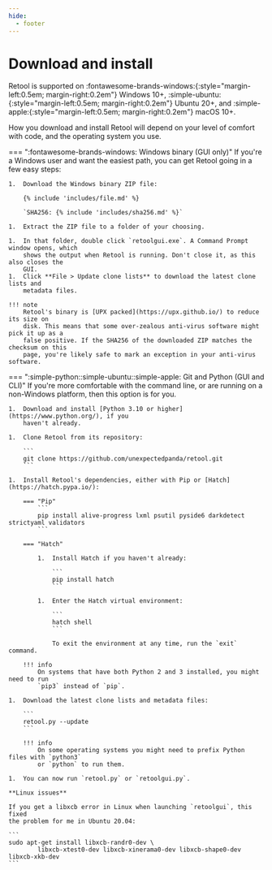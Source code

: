 ```yaml
---
hide:
  - footer
---
```


# Download and install

Retool is supported on :fontawesome-brands-windows:{:style="margin-left:0.5em; margin-right:0.2em"}
Windows 10+, :simple-ubuntu:{:style="margin-left:0.5em; margin-right:0.2em"} Ubuntu 20+,
and :simple-apple:{:style="margin-left:0.5em; margin-right:0.2em"} macOS 10+.

How you download and install Retool will depend on your level of comfort with code, and
the operating system you use.

=== ":fontawesome-brands-windows: Windows binary (GUI only)"
    If you're a Windows user and want the easiest path, you can get Retool going in a few
    easy steps:

    1.  Download the Windows binary ZIP file:

        {% include 'includes/file.md' %}

        `SHA256: {% include 'includes/sha256.md' %}`

    1.  Extract the ZIP file to a folder of your choosing.

    1.  In that folder, double click `retoolgui.exe`. A Command Prompt window opens, which
        shows the output when Retool is running. Don't close it, as this also closes the
        GUI.
    1.  Click **File > Update clone lists** to download the latest clone lists and
        metadata files.

    !!! note
        Retool's binary is [UPX packed](https://upx.github.io/) to reduce its size on
        disk. This means that some over-zealous anti-virus software might pick it up as a
        false positive. If the SHA256 of the downloaded ZIP matches the checksum on this
        page, you're likely safe to mark an exception in your anti-virus software.

=== ":simple-python::simple-ubuntu::simple-apple: Git and Python (GUI and CLI)"
    If you're more comfortable with the command line, or are running on a non-Windows
    platform, then this option is for you.

    1.  Download and install [Python 3.10 or higher](https://www.python.org/), if you
        haven't already.

    1.  Clone Retool from its repository:

        ```
        git clone https://github.com/unexpectedpanda/retool.git
        ```

    1.  Install Retool's dependencies, either with Pip or [Hatch](https://hatch.pypa.io/):

        === "Pip"
            ```
            pip install alive-progress lxml psutil pyside6 darkdetect strictyaml validators
            ```

        === "Hatch"

            1.  Install Hatch if you haven't already:

                ```
                pip install hatch
                ```

            1.  Enter the Hatch virtual environment:

                ```
                hatch shell
                ```

                To exit the environment at any time, run the `exit` command.

        !!! info
            On systems that have both Python 2 and 3 installed, you might need to run
            `pip3` instead of `pip`.

    1.  Download the latest clone lists and metadata files:

        ```
        retool.py --update
        ```

        !!! info
            On some operating systems you might need to prefix Python files with `python3`
            or `python` to run them.

    1.  You can now run `retool.py` or `retoolgui.py`.

    **Linux issues**

    If you get a libxcb error in Linux when launching `retoolgui`, this fixed
    the problem for me in Ubuntu 20.04:

    ```
    sudo apt-get install libxcb-randr0-dev \
            libxcb-xtest0-dev libxcb-xinerama0-dev libxcb-shape0-dev libxcb-xkb-dev
    ```

